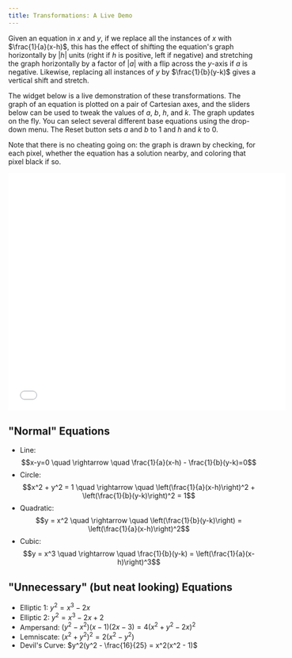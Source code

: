 ```yaml
---
title: Transformations: A Live Demo
---
```


Given an equation in $x$ and $y$, if we replace all the instances of $x$ with $\frac{1}{a}(x-h)$, this has the effect of shifting the equation's graph horizontally by $|h|$ units (right if $h$ is positive, left if negative) and stretching the graph horizontally by a factor of $|a|$ with a flip across the $y$-axis if $a$ is negative. Likewise, replacing all instances of $y$ by $\frac{1}{b}(y-k)$ gives a vertical shift and stretch.

The widget below is a live demonstration of these transformations. The graph of an equation is plotted on a pair of Cartesian axes, and the sliders below can be used to tweak the values of $a$, $b$, $h$, and $k$. The graph updates on the fly. You can select several different base equations using the drop-down menu. The Reset button sets $a$ and $b$ to 1 and $h$ and $k$ to 0.

Note that there is no cheating going on: the graph is drawn by checking, for each pixel, whether the equation has a solution nearby, and coloring that pixel black if so.

<div style="text-align:center;">
<iframe src="../../raw/transformations-live-demo.html" width="560" height="480" style="border:none;"></iframe>
</div>

## "Normal" Equations

* Line: $$x-y=0 \quad \rightarrow \quad \frac{1}{a}(x-h) - \frac{1}{b}(y-k)=0$$
* Circle: $$x^2 + y^2 = 1 \quad \rightarrow \quad \left(\frac{1}{a}(x-h)\right)^2 + \left(\frac{1}{b}(y-k)\right)^2 = 1$$
* Quadratic: $$y = x^2 \quad \rightarrow \quad \left(\frac{1}{b}(y-k)\right) = \left(\frac{1}{a}(x-h)\right)^2$$
* Cubic: $$y = x^3 \quad \rightarrow \quad \frac{1}{b}(y-k) = \left(\frac{1}{a}(x-h)\right)^3$$

## "Unnecessary" (but neat looking) Equations

* Elliptic 1: $y^2 = x^3 - 2x$
* Elliptic 2: $y^2 = x^3 - 2x + 2$
* Ampersand: $(y^2 - x^2)(x-1)(2x-3) = 4(x^2 + y^2 - 2x)^2$
* Lemniscate: $(x^2 + y^2)^2 = 2(x^2 - y^2)$
* Devil's Curve: $y^2(y^2 - \frac{16}{25} = x^2(x^2 - 1)$
